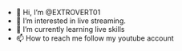 - 👋 Hi, I’m @EXTROVERT01
- 👀 I’m interested in live streaming.
- 🌱 I’m currently learning live skills
- 📫 How to reach me follow my youtube account
<!---
EXTROVERT01/EXTROVERT01 is a ✨ special ✨ repository because its `README.md` (this file) appears on your GitHub profile.
You can click the Preview link to take a look at your changes.
--->
